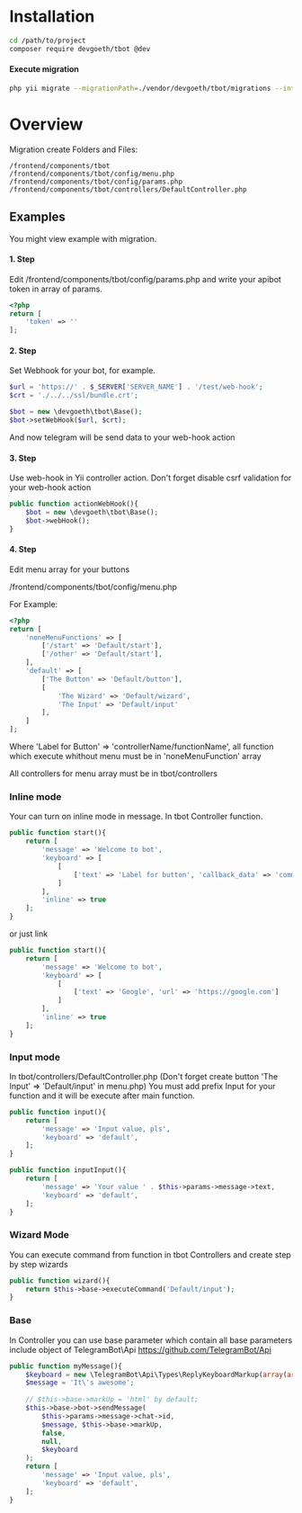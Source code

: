 # Installation

``` bash
cd /path/to/project
composer require devgoeth/tbot @dev
```

#### Execute migration
``` bash
php yii migrate --migrationPath=./vendor/devgoeth/tbot/migrations --interactive=0
```

# Overview
Migration create Folders and Files:
```
/frontend/components/tbot
/frontend/components/tbot/config/menu.php
/frontend/components/tbot/config/params.php
/frontend/components/tbot/controllers/DefaultController.php
```

## Examples
You might view example with migration.

#### 1. Step
Edit /frontend/components/tbot/config/params.php and write your apibot token in array of params. 

``` php
<?php
return [
    'token' => ''
];
```
#### 2. Step

Set Webhook for your bot, for example.
``` php
$url = 'https://' . $_SERVER['SERVER_NAME'] . '/test/web-hook';
$crt = './../../ssl/bundle.crt';

$bot = new \devgoeth\tbot\Base();
$bot->setWebHook($url, $crt);
```

And now telegram will be send data to your web-hook action

#### 3. Step

Use web-hook in Yii controller action. Don't forget disable csrf validation for your web-hook action
``` php
public function actionWebHook(){
    $bot = new \devgoeth\tbot\Base();
    $bot->webHook();
}
```

#### 4. Step

Edit menu array for your buttons

/frontend/components/tbot/config/menu.php

For Example:
``` php
<?php
return [
	'noneMenuFunctions' => [
		['/start' => 'Default/start'],
		['/other' => 'Default/start'],
	],
	'default' => [
		['The Button' => 'Default/button'],
		[
			'The Wizard' => 'Default/wizard',
			'The Input' => 'Default/input'
		],
	]
];
```
Where 'Label for Button' => 'controllerName/functionName', all function which execute whithout menu must be in 'noneMenuFunction' array

All controllers for menu array must be in tbot/controllers


### Inline mode

Your can turn on inline mode in message. In tbot Controller function.

``` php
public function start(){
	return [
		'message' => 'Welcome to bot',
		'keyboard' => [
			[
				['text' => 'Label for button', 'callback_data' => 'command']
			]
		],
		'inline' => true
	];
}
```

or just link

``` php
public function start(){
	return [
		'message' => 'Welcome to bot',
		'keyboard' => [
			[
				['text' => 'Google', 'url' => 'https://google.com']
			]
		],
		'inline' => true
	];
}
```
### Input mode

In tbot/controllers/DefaultController.php (Don't forget create button 'The Input' => 'Default/input' in menu.php)
You must add prefix Input for your function and it will be execute after main function.

``` php
public function input(){
    return [
        'message' => 'Input value, pls',
        'keyboard' => 'default',
    ];
}

public function inputInput(){
    return [
        'message' => 'Your value ' . $this->params->message->text,
        'keyboard' => 'default',
    ];
}
```

### Wizard Mode

You can execute command from function in tbot Controllers and create step by step wizards

``` php
public function wizard(){
    return $this->base->executeCommand('Default/input');
}
```

### Base

In Controller you can use base parameter which contain all base parameters include object of TelegramBot\Api https://github.com/TelegramBot/Api

``` php
public function myMessage(){
	$keyboard = new \TelegramBot\Api\Types\ReplyKeyboardMarkup(array(array("one", "two", "three")), false);
	$message = 'It\'s awesome';
	
	// $this->base->markUp = 'html' by default; 
	$this->base->bot->sendMessage(
		$this->params->message->chat->id, 
		$message, $this->base->markUp, 
		false, 
		null, 
		$keyboard
	);
	return [
		'message' => 'Input value, pls',
		'keyboard' => 'default',
	];
}
```
